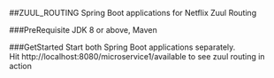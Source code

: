 ##ZUUL_ROUTING
Spring Boot applications for Netflix Zuul Routing

###PreRequisite
JDK 8 or above, Maven

###GetStarted
Start both Spring Boot applications separately.  
Hit http://localhost:8080/microservice1/available to see zuul routing in action
